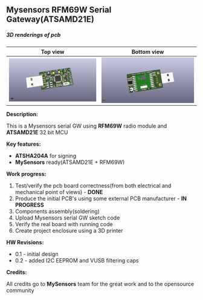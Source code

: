 ## Mysensors RFM69W Serial Gateway(ATSAMD21E)

##### 3D renderings of pcb

Top view | Bottom view
------------ | -------------
![Alt text](3d/renderings/serial_gw_ATSAMD21E_top.png?raw=true "top view") | ![Alt text](3d/renderings/serial_gw_ATSAMD21E_bottom.png?raw=true "bottom view")



**Description:**

This is a Mysensors serial GW using **RFM69W** radio module and **ATSAMD21E** 32 bit MCU 

**Key features:**

 - **ATSHA204A** for signing
 - **MySensors** ready(ATSAMD21E + RFM69W)

**Work progress:**
 1. Test/verify the pcb board correctness(from both electrical and mechanical point of views) - **DONE**
 2. Produce the initial PCB's using some external PCB manufacturer - **IN PROGRESS**
 3. Components assembly(soldering)
 4. Upload Mysensors serial GW sketch code
 5. Verify the real board with running code
 6. Create project enclosure using a 3D printer

**HW Revisions:**
 - 0.1 - initial design
 - 0.2 - added I2C EEPROM and VUSB filtering caps

**Credits:**
  
  All credits go to **MySensors** team for the great work and to the opensource community
